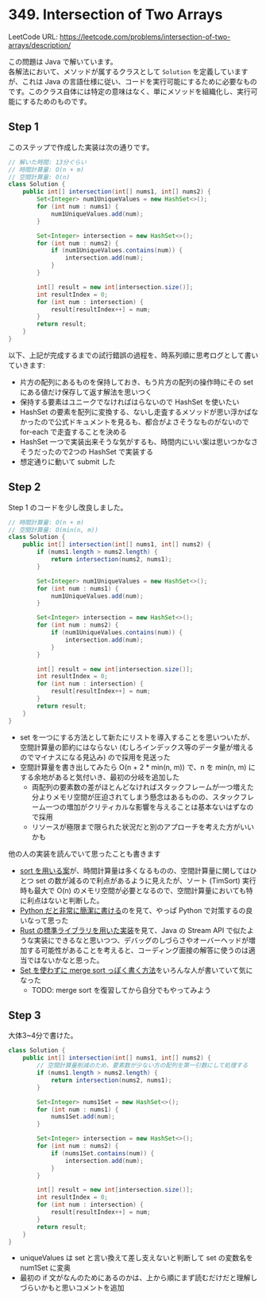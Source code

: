 # 349. Intersection of Two Arrays

LeetCode URL: https://leetcode.com/problems/intersection-of-two-arrays/description/

この問題は Java で解いています。  
各解法において、メソッドが属するクラスとして `Solution` を定義していますが、これは Java の言語仕様に従い、コードを実行可能にするために必要なものです。このクラス自体には特定の意味はなく、単にメソッドを組織化し、実行可能にするためのものです。

## Step 1

このステップで作成した実装は次の通りです。

```java
// 解いた時間: 13分ぐらい
// 時間計算量: O(n + m)
// 空間計算量: O(n) 
class Solution {
    public int[] intersection(int[] nums1, int[] nums2) {
        Set<Integer> num1UniqueValues = new HashSet<>();
        for (int num : nums1) {
            num1UniqueValues.add(num);
        }

        Set<Integer> intersection = new HashSet<>();
        for (int num : nums2) {
            if (num1UniqueValues.contains(num)) {
                intersection.add(num);
            }
        }

        int[] result = new int[intersection.size()];
        int resultIndex = 0;
        for (int num : intersection) {
            result[resultIndex++] = num;
        }
        return result;
    }
}
```

以下、上記が完成するまでの試行錯誤の過程を、時系列順に思考ログとして書いていきます:

- 片方の配列にあるものを保持しておき、もう片方の配列の操作時にその set にある値だけ保存して返す解法を思いつく
- 保持する要素はユニークでなければはらないので HashSet を使いたい
- HashSet の要素を配列に変換する、ないし走査するメソッドが思い浮かばなかったので公式ドキュメントを見るも、都合がよさそうなものがないので for-each で走査することを決める
- HashSet 一つで実装出来そうな気がするも、時間内にいい案は思いつかなさそうだったので2つの HashSet で実装する
- 想定通りに動いて submit した

## Step 2

Step 1 のコードを少し改良しました。

```java
// 時間計算量: O(n + m)
// 空間計算量: O(min(n, m))
class Solution {
    public int[] intersection(int[] nums1, int[] nums2) {
        if (nums1.length > nums2.length) {
            return intersection(nums2, nums1);
        }

        Set<Integer> num1UniqueValues = new HashSet<>();
        for (int num : nums1) {
            num1UniqueValues.add(num);
        }

        Set<Integer> intersection = new HashSet<>();
        for (int num : nums2) {
            if (num1UniqueValues.contains(num)) {
                intersection.add(num);
            }
        }

        int[] result = new int[intersection.size()];
        int resultIndex = 0;
        for (int num : intersection) {
            result[resultIndex++] = num;
        }
        return result;
    }
}
```


- set を一つにする方法として新たにリストを導入することを思いついたが、空間計算量の節約にはならない (むしろインデックス等のデータ量が増えるのでマイナスになる見込み) ので採用を見送った
- 空間計算量を書き出してみたら O(n + 2 * min(n, m)) で、n を min(n, m) にする余地があると気付いき、最初の分岐を追加した
    - 両配列の要素数の差がほとんどなければスタックフレームが一つ増えた分よりメモリ空間が圧迫されてしまう懸念はあるものの、スタックフレーム一つの増加がクリティカルな影響を与えることは基本ないはずなので採用
    - リソースが極限まで限られた状況だと別のアプローチを考えた方がいいかも

他の人の実装を読んでいて思ったことも書きます

- [sort を用いる案](https://github.com/SuperHotDogCat/coding-interview/blob/4822aea69850ace467725b4d47865e1e184b35f0/arai60/intersection_of_the_two_arrays/phase2.py)が、時間計算量は多くなるものの、空間計算量に関してはひとつ set の数が減るので利点があるように見えたが、ソート (TimSort) 実行時も最大で O(n) のメモリ空間が必要となるので、空間計算量においても特に利点はないと判断した。
- [Python だと非常に簡潔に書ける](https://github.com/SuperHotDogCat/coding-interview/blob/4822aea69850ace467725b4d47865e1e184b35f0/arai60/intersection_of_the_two_arrays/phase3.py)のを見て、やっぱ Python で対策するの良いなって思った
- [Rust の標準ライブラリを用いた実装](https://github.com/Yoshiki-Iwasa/Arai60/blob/b370c6059807346b0ae6462629609b8d33d3e0bf/problems/src/intersection_of_two_arrays/step4.rs)を見て、Java の Stream API で似たような実装にできるなと思いつつ、デバッグのしづらさやオーバーヘッドが増加する可能性があることを考えると、コーディング面接の解答に使うのは適当ではないかなと思った。
- [Set を使わずに merge sort っぽく書く方法](https://github.com/TORUS0818/leetcode/pull/15/files#diff-b91a580511b41f0315a57fe663d646b2b12fdabb7b4c4c3495ed069d8d6974fdR126-R157)をいろんな人が書いていて気になった
    - TODO: merge sort を復習してから自分でもやってみよう

## Step 3

大体3~4分で書けた。

```java
class Solution {
    public int[] intersection(int[] nums1, int[] nums2) {
        // 空間計算量削減のため、要素数が少ない方の配列を第一引数にして処理する
        if (nums1.length > nums2.length) {
            return intersection(nums2, nums1);
        }

        Set<Integer> nums1Set = new HashSet<>();
        for (int num : nums1) {
            nums1Set.add(num);
        }

        Set<Integer> intersection = new HashSet<>();
        for (int num : nums2) {
            if (nums1Set.contains(num)) {
                intersection.add(num);
            }
        }

        int[] result = new int[intersection.size()];
        int resultIndex = 0;
        for (int num : intersection) {
            result[resultIndex++] = num;
        }
        return result;
    }
}
```

- uniqueValues は set と言い換えて差し支えないと判断して set の変数名を num1Set に変奥
- 最初の if 文がなんのためにあるのかは、上から順にまず読むだけだと理解しづらいかもと思いコメントを追加
